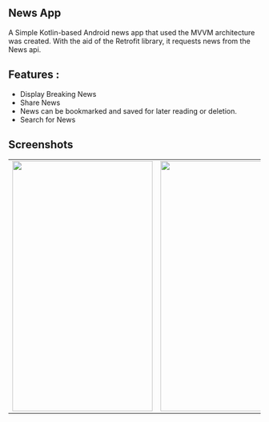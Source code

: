 ## News App
A Simple Kotlin-based Android news app that used the MVVM architecture was created. With the aid of the Retrofit library, it requests news from the News api.

## Features :
- Display Breaking News 
- Share News 
- News can be bookmarked and saved for later reading or deletion.
- Search for News 

## Screenshots
<table>
  <tr>
    <td valign="top"><img src="https://user-images.githubusercontent.com/91699056/219302152-6a341b2d-ca9b-476c-b2a0-ec175224b9b1.jpg" style=" width:280px ; height:500px"></td>
    <td valign="top"><img src="https://user-images.githubusercontent.com/91699056/219304821-75583aee-2f38-4643-b67e-90335654ee80.jpg" style=" width:280px ; height:500px"></td>
    <td valign="top"><img src="https://user-images.githubusercontent.com/91699056/219306088-f6aad37e-5ad1-48dd-87c0-403c3480d121.jpg" style=" width:280px ; height:500px"></td>
    <td valign="top"><img src="https://user-images.githubusercontent.com/91699056/219306137-a39a72f0-27cb-42cb-947d-19d2e1ad8ab7.jpg" style=" width:280px ; height:500px"></td>
  </tr>
</table>
